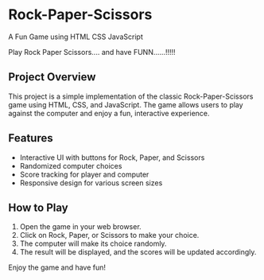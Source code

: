 # Rock-Paper-Scissors
A Fun Game using HTML CSS JavaScript

Play Rock Paper Scissors.... and have FUNN......!!!!!
## Project Overview

This project is a simple implementation of the classic Rock-Paper-Scissors game using HTML, CSS, and JavaScript. The game allows users to play against the computer and enjoy a fun, interactive experience.

## Features

- Interactive UI with buttons for Rock, Paper, and Scissors
- Randomized computer choices
- Score tracking for player and computer
- Responsive design for various screen sizes

## How to Play

1. Open the game in your web browser.
2. Click on Rock, Paper, or Scissors to make your choice.
3. The computer will make its choice randomly.
4. The result will be displayed, and the scores will be updated accordingly.

Enjoy the game and have fun!